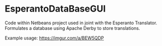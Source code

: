 # EsperantoDataBaseGUI
Code within Netbeans project used in joint with the Esperanto Translator.
Formulates a database using Apache Derby to store translations.

Example usage: https://imgur.com/a/BEW5QDP
